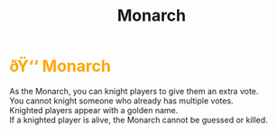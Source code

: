 ﻿---
lang: en-US
title: Monarch
prev: Mayor
next: Overseer
---
# <font color="#ffa500">ðŸ‘‘ <b>Monarch</b></font> <Badge text="Power" type="tip" vertical="middle"/>

As the Monarch, you can knight players to give them an extra vote.<br>
You cannot knight someone who already has multiple votes.<br>
Knighted players appear with a golden name.<br>
If a knighted player is alive, the Monarch cannot be guessed or killed.